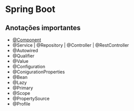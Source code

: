 # Spring Boot  

## Anotações importantes
- [@Component](./anotacao-component.md)
- @Service | @Repository | @Controller | @RestController
- @Autowired
- @Qualifier
- @Value
- @Configuration
- @ConigurationProperties
- @Bean
- @Lazy
- @Primary
- @Scope
- @PropertySource
- @Profile

